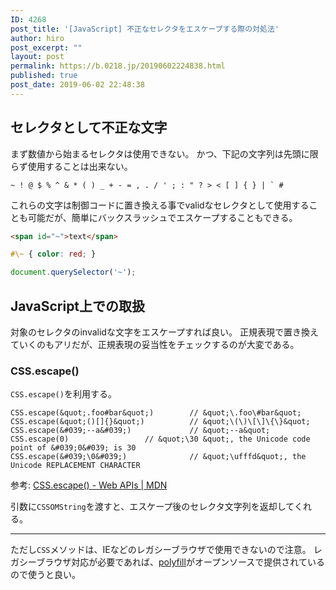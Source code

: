 ```yaml
---
ID: 4268
post_title: '[JavaScript] 不正なセレクタをエスケープする際の対処法'
author: hiro
post_excerpt: ""
layout: post
permalink: https://b.0218.jp/20190602224838.html
published: true
post_date: 2019-06-02 22:48:38
---
```

## セレクタとして不正な文字

まず数値から始まるセレクタは使用できない。
かつ、下記の文字列は先頭に限らず使用することは出来ない。

```
~ ! @ $ % ^ & * ( ) _ + - = , . / ' ; : " ? > < [ ] { } | ` #
```

これらの文字は制御コードに置き換える事でvalidなセレクタとして使用することも可能だが、簡単にバックスラッシュでエスケープすることもできる。

```html
<span id="~">text</span>
```

```css
#\~ { color: red; }
```

```js
document.querySelector('~'); 
```

## JavaScript上での取扱

対象のセレクタのinvalidな文字をエスケープすれば良い。
正規表現で置き換えていくのもアリだが、正規表現の妥当性をチェックするのが大変である。

### CSS.escape()

`CSS.escape()`を利用する。

```
CSS.escape(&quot;.foo#bar&quot;)        // &quot;\.foo\#bar&quot;
CSS.escape(&quot;()[]{}&quot;)          // &quot;\(\)\[\]\{\}&quot;
CSS.escape(&#039;--a&#039;)             // &quot;--a&quot;
CSS.escape(0)                 // &quot;\30 &quot;, the Unicode code point of &#039;0&#039; is 30
CSS.escape(&#039;\0&#039;)              // &quot;\ufffd&quot;, the Unicode REPLACEMENT CHARACTER
```
参考: [CSS.escape() - Web APIs | MDN](https://developer.mozilla.org/en-US/docs/Web/API/CSS/escape)

引数に`CSSOMString`を渡すと、エスケープ後のセレクタ文字列を返却してくれる。

---

ただし`CSS`メソッドは、IEなどのレガシーブラウザで使用できないので注意。
レガシーブラウザ対応が必要であれば、[polyfill](https://www.npmjs.com/package/css.escape)がオープンソースで提供されているので使うと良い。